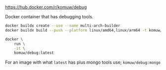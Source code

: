 https://hub.docker.com/r/komuw/debug

Docker container that has debugging tools.

```sh
docker buildx create --use --name multi-arch-builder
docker buildx build --push --platform linux/amd64,linux/arm64 -t komuw/debug:latest .

docker \
    run \
    -it \
    komuw/debug:latest
```

For an image with what `latest` has plus mongo tools use; `komuw/debug:mongo`
